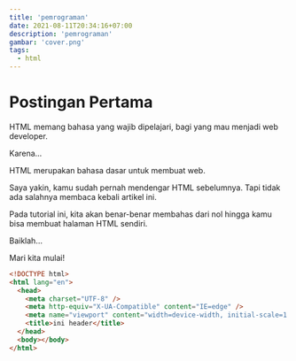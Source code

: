 ```yaml
---
title: 'pemrograman'
date: 2021-08-11T20:34:16+07:00
description: 'pemrograman'
gambar: 'cover.png'
tags:
  - html
---
```


# Postingan Pertama

HTML memang bahasa yang wajib dipelajari, bagi yang mau menjadi web developer.

Karena…

HTML merupakan bahasa dasar untuk membuat web.

Saya yakin, kamu sudah pernah mendengar HTML sebelumnya. Tapi tidak ada salahnya membaca kebali artikel ini.

Pada tutorial ini, kita akan benar-benar membahas dari nol hingga kamu bisa membuat halaman HTML sendiri.

Baiklah…

Mari kita mulai!

```html
<!DOCTYPE html>
<html lang="en">
  <head>
    <meta charset="UTF-8" />
    <meta http-equiv="X-UA-Compatible" content="IE=edge" />
    <meta name="viewport" content="width=device-width, initial-scale=1.0" />
    <title>ini header</title>
  </head>
  <body></body>
</html>
```
